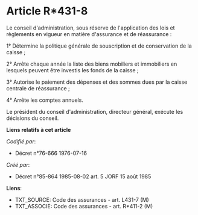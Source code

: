 # Article R*431-8

Le conseil d'administration, sous réserve de l'application des lois et règlements en vigueur en matière d'assurance et de
réassurance :

1° Détermine la politique générale de souscription et de conservation de la caisse ;

2° Arrête chaque année la liste des biens mobiliers et immobiliers en lesquels peuvent être investis les fonds de la caisse ;

3° Autorise le paiement des dépenses et des sommes dues par la caisse centrale de réassurance ;

4° Arrête les comptes annuels.

Le président du conseil d'administration, directeur général, exécute les décisions du conseil.

**Liens relatifs à cet article**

_Codifié par_:

  - Décret n°76-666 1976-07-16

_Créé par_:

  - Décret n°85-864 1985-08-02 art. 5 JORF 15 août 1985

**Liens**:

  - TXT_SOURCE: Code des assurances - art. L431-7 (M)
  - TXT_ASSOCIE: Code des assurances - art. R*411-2 (M)
